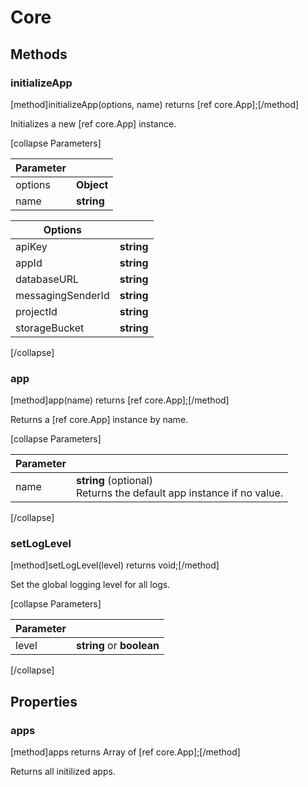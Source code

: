 # Core

## Methods

### initializeApp
[method]initializeApp(options, name) returns [ref core.App];[/method]

Initializes a new [ref core.App] instance.

[collapse Parameters]

| Parameter |         |
| --------- | ------- |
| options   | **Object** |
| name   | **string** |

| Options |           |
| --------- | ------- |
| apiKey   | **string** |
| appId   | **string** |
| databaseURL   | **string** |
| messagingSenderId   | **string** |
| projectId   | **string** |
| storageBucket   | **string** |

[/collapse]

### app
[method]app(name) returns [ref core.App];[/method]

Returns a [ref core.App] instance by name.

[collapse Parameters]

| Parameter |         |
| --------- | ------- |
| name   | **string** (optional) <br /> Returns the default app instance if no value. |

[/collapse]


### setLogLevel
[method]setLogLevel(level) returns void;[/method]

Set the global logging level for all logs.

[collapse Parameters]

| Parameter |         |
| --------- | ------- |
| level   | **string** or **boolean** |

[/collapse]

## Properties

### apps

[method]apps returns Array of [ref core.App];[/method]

Returns all initilized apps.


